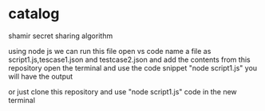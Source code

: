 # catalog
shamir secret sharing algorithm

using node js we can run this file open vs code name a file as script1.js,tescase1.json and testcase2.json and add the contents from this repository open the terminal and use the code snippet "node script1.js" you will have the output 

or just clone this repository and use "node script1.js" code in the new terminal 
